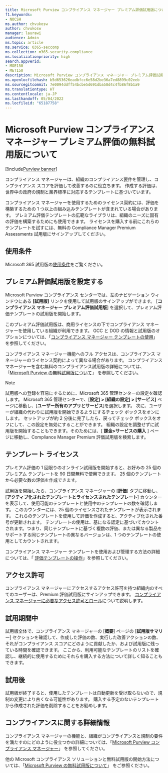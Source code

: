 ```yaml
---
title: Microsoft Purview コンプライアンス マネージャー プレミアム評価試用版について
f1.keywords:
- NOCSH
ms.author: chvukosw
author: chvukosw
manager: laurawi
audience: Admin
ms.topic: article
ms.service: O365-seccomp
ms.collection: m365-security-compliance
ms.localizationpriority: high
search.appverid:
- MOE150
- MET150
description: Microsoft Purview コンプライアンス マネージャー プレミアム評価試用版について。
ms.openlocfilehash: b5d653626eadbfcc6e58d2be36a7ed8899c02eeb
ms.sourcegitcommit: 7e0094ddff54bcbe5d691dba58d4c4fb86f8b1a9
ms.translationtype: HT
ms.contentlocale: ja-JP
ms.lasthandoff: 05/04/2022
ms.locfileid: "65187758"
---
```

# <a name="about-the-free-trial-for-microsoft-purview-compliance-manager-premium-assessments"></a>Microsoft Purview コンプライアンス マネージャー プレミアム評価の無料試用版について

[!include[Purview banner](../includes/purview-rebrand-banner.md)]

コンプライアンス マネージャーは、組織のコンプライアンス要件を管理し、コンプライアンス スコアを評価して改善するのに役立ちます。 作成する評価は、世界中の政府の規制と業界標準に対応するテンプレートに基づいています。  

コンプライアンス マネージャーを使用するためのライセンス契約には、評価を構築するための 1 つ以上の組み込みテンプレートが含まれている場合があります。 プレミアム評価テンプレートの広範なライブラリは、組織のニーズに固有の評価を構築するためにも使用できます。 ライセンスを購入する前にこれらのテンプレートを試すには、無料の Compliance Manager Premium Assessments 試用版にサインアップしてください。

## <a name="terms-and-conditions"></a>使用条件

Microsoft 365 試用版の[使用条件](/legal/microsoft-365/microsoft-365-trial)をご覧ください。

## <a name="set-up-a-premium-assessment-trial"></a>プレミアム評価試用版を設定する

Microsoft Purview コンプライアンス センターでは、左のナビゲーション ウィンドウにある **[試用版]** リンクを使用して試用版のサインアップができます。 [**コンプライアンス マネージャー プレミアム評価試用版**] を選択して、プレミアム評価テンプレートの試用版を開始します。

このプレミアム評価試用版は、商用ライセンスの下でコンプライアンス マネージャーを使用している組織が利用できます。 GCC と DOD の情報と試用版のオプションについては、「[コンプライアンス マネージャー テンプレートの使用](compliance-manager-templates.md)」 を参照してください。

コンプライアンス マネージャー機能へのフル アクセスは、コンプライアンス マネージャーのライセンス契約によって異なる場合があります。 コンプライアンス マネージャーを含む無料のコンプライアンス試用版の詳細については、「[Microsoft Purview の無料試用版について](compliance-easy-trials.md)」 を参照してください。

> [!NOTE]
> 試用版への登録を容易にするために、Microsoft 365 管理センターの設定を確認します。 Microsoft 365 管理センターで、[**設定] > [組織の設定] > [サービス]** ページに移動し、[**ユーザー所有のアプリとサービス**]を選択します。 次に、ユーザーが組織の代わりに試用版を開始できるようにするチェック ボックスをオンにします。 セットアップが約 2 分後に完了したら、戻ってチェック ボックスをオフにして、この設定を無効にすることができます。 組織の設定を調整せずに試用版を開始することもできます。そのためには、[ **課金>サービスの購入** ] ページに移動し、Compliance Manager Premium 評価試用版を検索します。

## <a name="template-licensing"></a>テンプレート ライセンス

プレミアム評価の 1 回限りのオンライン試用版を開始すると、お好みの 25 個のプレミアム テンプレートを 90 日間無料で使用できます。 25 個のテンプレートから必要な数の評価を作成できます。

試用版を開始したら、コンプライアンス マネージャーの [**評価**] タブに移動し、[**アクティブ化されたテンプレートとライセンスされたテンプレート**] カウンターを表示して、使用可能のテンプレートと使用中のテンプレートの数を確認します。 このカウンターには、25 個のライセンスされたテンプレートが表示されます。 これらのテンプレートを使用して評価を作成すると、アクティブ化された番号が更新されます。 テンプレートの使用は、基になる認定に基づいてカウントされます。つまり、同じテンプレートに基づく複数の評価、または異なる製品をサポートする同じテンプレートの異なるバージョンは、1 つのテンプレートの使用としてカウントされます。

コンプライアンス マネージャー テンプレートを使用および管理する方法の詳細については、「 [評価テンプレートの操作](compliance-manager-templates.md)」を参照してください。

## <a name="permissions"></a>アクセス許可

コンプライアンス マネージャーにアクセスするアクセス許可を持つ組織内のすべてのユーザーは、Premium 評価試用版にサインアップできます。 [コンプライアンス マネージャーに必要なアクセス許可とロール](compliance-manager-setup.md#set-user-permissions-and-assign-roles)について説明します。

## <a name="during-your-trial"></a>試用期間中

試用版全体で、コンプライアンス マネージャーの [**概要**] ページの [**試用版サマリー**] セクションを確認して、作成した評価の数、実行した改善アクションの数、それがコンプライアンス スコアにどのように貢献したか、および試用版に残っている時間を確認できます。 ここから、利用可能なテンプレートのリストを確認し、継続的に使用するためにそれらを購入する方法について詳しく知ることもできます。

## <a name="after-the-trial"></a>試用後

試用版が終了すると、使用したテンプレートは自動更新を受け取らないので、規制の変更により古くなる可能性があります。 購入する予定のないテンプレートから作成された評価を削除することをお勧めします。

## <a name="learn-more-about-compliance"></a>コンプライアンスに関する詳細情報

コンプライアンス マネージャーの機能と、組織がコンプライアンスと規制の要件を満たすのにどのように役立つかの詳細については、「[Microsoft Purview コンプライアンス マネージャー](compliance-manager.md)」 を参照してください。  

他の Microsoft コンプライアンス ソリューションと無料試用版の開始方法については、「[Microsoft Purview の無料試用版について](compliance-easy-trials.md)」 をご参照ください。
